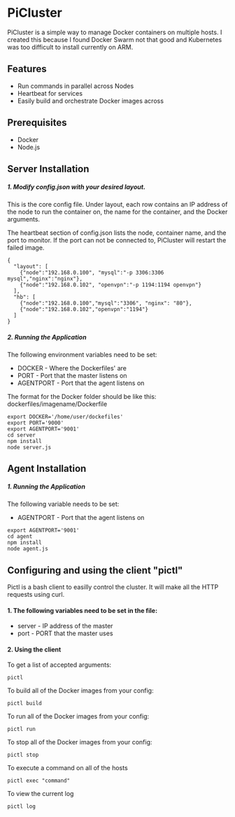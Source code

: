 # PiCluster

PiCluster is a simple way to manage Docker containers on multiple hosts. I created this
because I found Docker Swarm not that good and Kubernetes was too difficult to install currently on ARM.

## Features

* Run commands in parallel across Nodes
* Heartbeat for services
* Easily build and orchestrate Docker images across

## Prerequisites

* Docker
* Node.js


## Server Installation

##### 1. Modify config.json with your desired layout.

This is the core config file. Under layout, each row contains an IP
address of the node to run the container on, the name for the container, and the Docker arguments.

The heartbeat section of config.json lists the node, container name, and the port to monitor. If the port can not be connected to, PiCluster will restart the failed image.

```
{
  "layout": [
    {"node":"192.168.0.100", "mysql":"-p 3306:3306 mysql","nginx":"nginx"},
    {"node":"192.168.0.102", "openvpn":"-p 1194:1194 openvpn"}
  ],
  "hb": [
    {"node":"192.168.0.100","mysql":"3306", "nginx": "80"},
    {"node":"192.168.0.102","openvpn":"1194"}
  ]
}

```

##### 2. Running the Application


The following environment variables need to be set:
* DOCKER - Where the Dockerfiles' are
* PORT - Port that the master listens on
* AGENTPORT - Port that the agent listens on

The format for the Docker folder should be like this:
dockerfiles/imagename/Dockerfile

```
export DOCKER='/home/user/dockefiles'
export PORT='9000'
export AGENTPORT='9001'
cd server
npm install
node server.js
```

## Agent Installation
##### 1. Running the Application

The following variable needs to be set:
* AGENTPORT - Port that the agent listens on
```
export AGENTPORT='9001'
cd agent
npm install
node agent.js
```

## Configuring and using the client "pictl"

Pictl is a bash client to easilly control the cluster. It will make all the HTTP requests using curl.

#### 1. The following variables need to be set in the file:

* server - IP address of the master
* port - PORT that the master uses

#### 2. Using the client

To get a list of accepted arguments:
```
pictl
```

To build all of the Docker images from your config:
```
pictl build
```

To run all of the Docker images from your config:
```
pictl run
```

To stop all of the Docker images from your config:
```
pictl stop
```

To execute a command on all of the hosts
```
pictl exec "command"
```

To view the current log
```
pictl log
```
